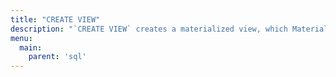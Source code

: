 ```yaml
---
title: "CREATE VIEW"
description: "`CREATE VIEW` creates a materialized view, which Materialize will incrementally maintain as updates occur to the underlying data."
menu:
  main:
    parent: 'sql'
---
```

